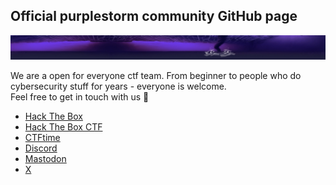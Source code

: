 ## Official purplestorm community GitHub page

<p align="center">
  <img src="https://github.com/purplestormctf/purplestormctf/blob/main/images/banner.jpg">
</p>

We are a open for everyone ctf team. From beginner to people who do cybersecurity stuff for years - everyone is welcome.<br/>
Feel free to get in touch with us 🐙

* [Hack The Box](https://app.hackthebox.com/public/teams/overview/2944)<br/>
* [Hack The Box CTF](https://ctf.hackthebox.com/team/overview/5420)<br/>
* [CTFtime](https://ctftime.org/team/153013/)</br>
* [Discord](https://discord.gg/JbGr5gA3KY)<br/>
* [Mastodon](https://defcon.social/@purplestormctf)</br>
* [X](https://twitter.com/purplestormctf)<br/>

